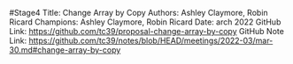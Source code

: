 #Stage4
Title: Change Array by Copy
Authors: Ashley Claymore, Robin Ricard
Champions: Ashley Claymore, Robin Ricard
Date: arch 2022
GitHub Link: https://github.com/tc39/proposal-change-array-by-copy
GitHub Note Link: https://github.com/tc39/notes/blob/HEAD/meetings/2022-03/mar-30.md#change-array-by-copy
